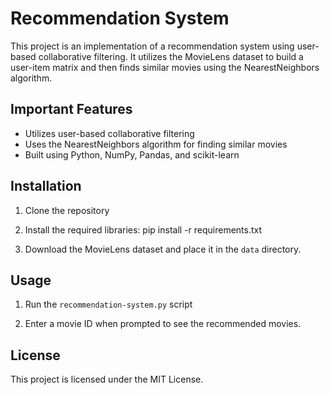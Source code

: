 # Recommendation System

This project is an implementation of a recommendation system using user-based collaborative filtering. It utilizes the MovieLens dataset to build a user-item matrix and then finds similar movies using the NearestNeighbors algorithm.

## Important Features

- Utilizes user-based collaborative filtering
- Uses the NearestNeighbors algorithm for finding similar movies
- Built using Python, NumPy, Pandas, and scikit-learn

## Installation

1. Clone the repository

2. Install the required libraries: pip install -r requirements.txt

3. Download the MovieLens dataset and place it in the `data` directory.

## Usage

1. Run the `recommendation-system.py` script

2. Enter a movie ID when prompted to see the recommended movies.

## License

This project is licensed under the MIT License.
